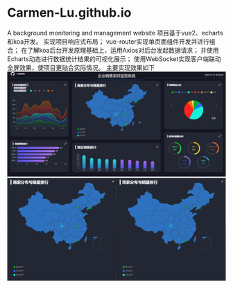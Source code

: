# Carmen-Lu.github.io
A background monitoring and management website
项⽬基于vue2、echarts和koa开发。
实现项目响应式布局；
vue-router实现单⻚⾯组件开发并进行组合；
在了解koa后台开发原理基础上，运用Axios对后台发起数据请求；
并使用Echarts动态进⾏数据统计结果的可视化展示；
使用WebSocket实现客户端联动全屏效果，使项目更贴合实际情况。
主要实现效果如下
![image](https://github.com/carwinlu/Carmen-Lu.github.io/blob/master/%E9%A1%B5%E9%9D%A2%E5%B8%83%E5%B1%80.jpeg)
![image](https://github.com/carwinlu/Carmen-Lu.github.io/blob/master/%E8%81%94%E5%8A%A8%E6%95%88%E6%9E%9C.png)
